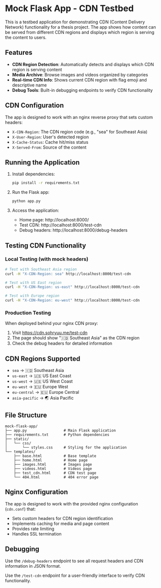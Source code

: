 # Mock Flask App - CDN Testbed

This is a testbed application for demonstrating CDN (Content Delivery Network) functionality for a thesis project. The app shows how content can be served from different CDN regions and displays which region is serving the content to users.

## Features

- **CDN Region Detection**: Automatically detects and displays which CDN region is serving content
- **Media Archive**: Browse images and videos organized by categories
- **Real-time CDN Info**: Shows current CDN region with flag emoji and descriptive name
- **Debug Tools**: Built-in debugging endpoints to verify CDN functionality

## CDN Configuration

The app is designed to work with an nginx reverse proxy that sets custom headers:

- `X-CDN-Region`: The CDN region code (e.g., "sea" for Southeast Asia)
- `X-User-Region`: User's detected region
- `X-Cache-Status`: Cache hit/miss status
- `X-Served-From`: Source of the content

## Running the Application

1. Install dependencies:
   ```bash
   pip install -r requirements.txt
   ```

2. Run the Flask app:
   ```bash
   python app.py
   ```

3. Access the application:
   - Home page: http://localhost:8000/
   - Test CDN: http://localhost:8000/test-cdn
   - Debug headers: http://localhost:8000/debug-headers

## Testing CDN Functionality

### Local Testing (with mock headers)
```bash
# Test with Southeast Asia region
curl -H "X-CDN-Region: sea" http://localhost:8000/test-cdn

# Test with US East region
curl -H "X-CDN-Region: us-east" http://localhost:8000/test-cdn

# Test with Europe region
curl -H "X-CDN-Region: eu-west" http://localhost:8000/test-cdn
```

### Production Testing
When deployed behind your nginx CDN proxy:
1. Visit https://cdn.sohryuu.me/test-cdn
2. The page should show "🇮🇩 Southeast Asia" as the CDN region
3. Check the debug headers for detailed information

## CDN Regions Supported

- `sea` → 🇮🇩 Southeast Asia
- `us-east` → 🇺🇸 US East Coast  
- `us-west` → 🇺🇸 US West Coast
- `eu-west` → 🇪🇺 Europe West
- `eu-central` → 🇪🇺 Europe Central
- `asia-pacific` → 🌏 Asia Pacific

## File Structure

```
mock-flask-app/
├── app.py                 # Main Flask application
├── requirements.txt       # Python dependencies
├── static/
│   └── css/
│       └── styles.css     # Styling for the application
└── templates/
    ├── base.html          # Base template
    ├── home.html          # Home page
    ├── images.html        # Images page
    ├── videos.html        # Videos page
    ├── test_cdn.html      # CDN test page
    └── 404.html           # 404 error page
```

## Nginx Configuration

The app is designed to work with the provided nginx configuration (`cdn.conf`) that:
- Sets custom headers for CDN region identification
- Implements caching for media and page content
- Provides rate limiting
- Handles SSL termination

## Debugging

Use the `/debug-headers` endpoint to see all request headers and CDN information in JSON format.

Use the `/test-cdn` endpoint for a user-friendly interface to verify CDN functionality.
